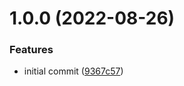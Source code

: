 # 1.0.0 (2022-08-26)


### Features

* initial commit ([9367c57](https://github.com/underscopeio/bitrise-step-nitro-android/commit/9367c579cd0b25d74404f1fce804e06f923ad921))
